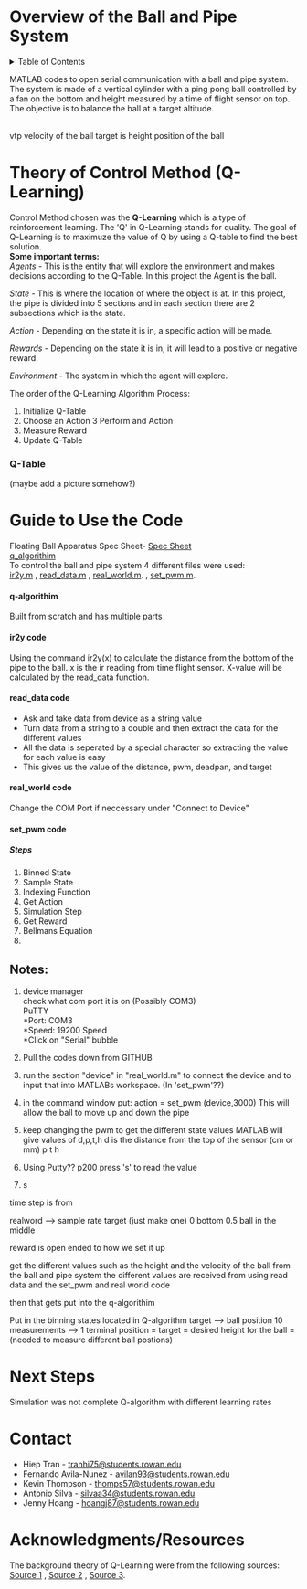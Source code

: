 # Overview of the Ball and Pipe System
<!-- TABLE OF CONTENTS -->
<details>
  <summary>Table of Contents</summary>
  <ol>
    <li>
      <a href="#overview-of-the-project">Overview of the Project</a>
      <ul>
        <li><a href="#built-with">Built With</a></li>
      </ul>
    </li>
    <li>
      <a href="#theory-of-control-method">Theory of Control Method</a>
      <ul>
        <li><a href="#q-table">Q-Table</a></li>
      </ul>
      <li>
      <a href="#guide-to-use-the-code">Guide to Use the Code</a>
      <ul>
        <li><a href="#ir2y-code">ir2y code</a></li>
        <li><a href="#read_data-code">read_data code</a></li>
        <li><a href="#real_world-code">real_world code</a></li>
        <li><a href="#set_pwm-code">set_pwm code</a></li>
      </ul>
    </li>
    <li>
    <li><a href="#contact">Contact</a></li>
    <li><a href="#acknowledgments">Acknowledgments</a></li>
  </ol>
</details>


<!-- Done -->
MATLAB codes to open serial communication with a ball and pipe system. The system is made of a vertical cylinder with a ping pong ball controlled by a fan on the bottom and height measured by a time of flight sensor on top. The objective is to balance the ball at a target altitude. 

<br/>
vtp
velocity of the ball
target is height
position of the ball




# Theory of Control Method (Q-Learning)
Control Method chosen was the **Q-Learning** which is a type of reinforcement learning. The 'Q' in Q-Learning stands for quality. The goal of Q-Learning is to maximuze the value of Q by using a Q-table to find the best solution.<br/>
**Some important terms:** <br/>
*Agents* - This is the entity that will explore the environment and makes decisions according to the Q-Table. In this project the Agent is the ball.
<br/>

*State* - This is where the location of where the object is at. In this project, the pipe is divided into 5 sections and in each section there are 2 subsections which is the state.
<br/>

*Action* - Depending on the state it is in, a specific action will be made.
<br/>

*Rewards* - Depending on the state it is in, it will lead to a positive or negative reward.
<br/>

*Environment* - The system in which the agent will explore.
<br/>

The order of the Q-Learning Algorithm Process:
1. Initialize Q-Table 
2. Choose an Action
3  Perform and Action
4. Measure Reward
5. Update Q-Table


### Q-Table
   (maybe add a picture somehow?) 


  

# Guide to Use the Code
Floating Ball Apparatus Spec Sheet- [Spec Sheet](https://github.com/Jenny-Hoang/ball_and_pipe_control/blob/main/SCFBA%20Specification%20Sheet.pdf)<br/>
[q_algorithim](https://github.com/Jenny-Hoang/ball_and_pipe_control/blob/main/q_algorithim.m) <br/>
To control the ball and pipe system 4 different files were used:<br/>
[ir2y.m](https://github.com/Jenny-Hoang/ball_and_pipe_control/blob/main/ir2y.m)
, [read_data.m](https://github.com/Jenny-Hoang/ball_and_pipe_control/blob/main/read_data.m)
, [real_world.m](https://github.com/Jenny-Hoang/ball_and_pipe_control/blob/main/real_world.m).
, [set_pwm.m](https://github.com/Jenny-Hoang/ball_and_pipe_control/blob/main/real_world.m).

#### q-algorithim
Built from scratch and has multiple parts



#### ir2y code
Using the command ir2y(x) to calculate the distance from the bottom of the pipe to the ball. x is the ir reading from time flight sensor. X-value  will be calculated by the read_data function.  
#### read_data code

* Ask and take data from device as a string value
* Turn data from a string to a double and then extract the data for the different values
* All the data is seperated by a special character so extracting the value for each value is easy
* This gives us the value of the distance, pwm, deadpan, and target

<!-- distance skip : 2345
pwm skip 6(,) 78910
k
 -->

#### real_world code
Change the COM Port if neccessary under "Connect to Device"

#### set_pwm code



##### Steps
1. Binned State
2. Sample State
3. Indexing Function
4. Get Action
5. Simulation Step
6. Get Reward
7. Bellmans Equation
8. 


## Notes:
1. device manager<br/>
  check what com port it is on (Possibly COM3)<br/> 
  PuTTY <br/>
      *Port: COM3<br/>
      *Speed: 19200 Speed<br/>
      *Click on "Serial" bubble
     
2. Pull the codes down from GITHUB

3. run the section "device" in "real_world.m" to connect the device and to input that into MATLABs workspace.
(In 'set_pwm'??)

4. in the command window put:
      action = set_pwm (device,3000)
This will allow the ball to move up and down the pipe

5. keep changing the pwm to get the different state values 
  MATLAB will give values of d,p,t,h
    d is the distance from the top of the sensor (cm or mm)
    p
    t
    h
    
5. Using Putty??
    p200
    press 's' to read the value
    
6. s
  
time step is from

realword --> sample rate
target (just make one)
0 bottom
0.5 ball in the middle

reward is open ended to how we set it up


get the different values such as the height and the velocity of the ball from the ball and pipe system
the different values are received from using 
read data and the set_pwm and real world code 

then that gets put into the q-algorithim



Put in the binning states located in Q-algorithm
target --> ball position
10 measurements --> 1 terminal position = target = desired height for the ball = (needed to measure different ball postions)


# Next Steps
Simulation was not complete
Q-algorithm with different learning rates 

# Contact
- Hiep Tran - tranhi75@students.rowan.edu
- Fernando Avila-Nunez - avilan93@students.rowan.edu
- Kevin Thompson - thomps57@students.rowan.edu
- Antonio Silva - silvaa34@students.rowan.edu
- Jenny Hoang - hoangj87@students.rowan.edu


# Acknowledgments/Resources
The background theory of Q-Learning were from the following sources: <br/>
[Source 1](https://gotensor.com/2019/10/02/q-learning-an-introduction-through-a-simple-table-based-implementation-with-learning-rate-discount-factor-and-exploration/)
, [Source 2](https://towardsdatascience.com/a-beginners-guide-to-q-learning-c3e2a30a653c)
, [Source 3](https://www.freecodecamp.org/news/an-introduction-to-q-learning-reinforcement-learning-14ac0b4493cc/).
